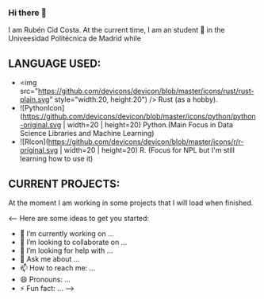 ### Hi there 👋

I am Rubén Cid Costa. At the current time, I am an student 🌱 in the Univeesidad Politécnica de Madrid while

## LANGUAGE USED:

  - <img src="https://github.com/devicons/devicon/blob/master/icons/rust/rust-plain.svg" style="width:20, height:20") /> Rust (as a hobby).
  - ![PythonIcon](https://github.com/devicons/devicon/blob/master/icons/python/python-original.svg | width=20 | height=20) Python.(Main Focus in Data Science Libraries and Machine Learning)
  - ![RIcon](https://github.com/devicons/devicon/blob/master/icons/r/r-original.svg | width=20 | height=20) R. (Focus for NPL but I'm still learning how to use it)

## CURRENT PROJECTS:
  At the moment I am working in some projects that I will load when finished. 

<--
Here are some ideas to get you started:

- 🔭 I’m currently working on ...
- 👯 I’m looking to collaborate on ...
- 🤔 I’m looking for help with ...
- 💬 Ask me about ...
- 📫 How to reach me: ...
- 😄 Pronouns: ...
- ⚡ Fun fact: ...
-->
